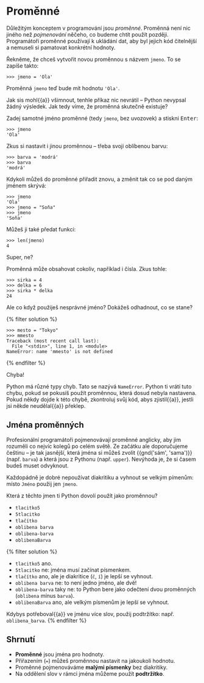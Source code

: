 # Proměnné

Důležitým konceptem v programování jsou *proměnné*.
Proměnná není nic jiného než *pojmenování* něčeho,
co budeme chtít použít později.
Programátoři proměnné používají k ukládání dat,
aby byl jejich kód čitelnější a nemuseli si pamatovat konkrétní hodnoty.

Řekněme, že chceš vytvořit novou proměnnou s názvem `jmeno`.
To se zapíše takto:

``` pycon
>>> jmeno = 'Ola'
```

Proměnná `jmeno` teď bude mít hodnotu `'Ola'`.

Jak sis mohl{{a}} všimnout, tenhle příkaz nic nevrátil – Python nevypsal
žádný výsledek.
Jak tedy víme, že proměnná skutečně existuje?

Zadej samotné jméno proměnné (tedy `jmeno`, bez uvozovek) a stiskni
<kbd>Enter</kbd>:

``` pycon
>>> jmeno
'Ola'
```

Zkus si nastavit i jinou proměnnou – třeba svoji oblíbenou barvu:

``` pycon
>>> barva = 'modrá'
>>> barva
'modrá'
```

Kdykoli můžeš do proměnné přiřadit znovu, a změnit tak co se pod
daným jménem skrývá:

``` pycon
>>> jmeno
'Ola'
>>> jmeno = "Soňa"
>>> jmeno
'Soňa'
```

Můžeš ji také předat funkci:

``` pycon
>>> len(jmeno)
4
```

Super, ne?

Proměnná může obsahovat cokoliv, například i čísla.
Zkus tohle:

``` pycon
>>> sirka = 4
>>> delka = 6
>>> sirka * delka
24
```

Ale co když použiješ nesprávné jméno? Dokážeš odhadnout, co se stane?

{% filter solution %}
``` pycon
>>> mesto = "Tokyo"
>>> mmesto
Traceback (most recent call last):
  File "<stdin>", line 1, in <module>
NameError: name 'mmesto' is not defined
```
{% endfilter %}

Chyba!

Python má různé typy chyb. Tato se nazývá `NameError`.
Python ti vrátí tuto chybu, pokud se pokusíš použít proměnnou,
která dosud nebyla nastavena.
Pokud někdy dojde k této chybě, zkontroluj svůj kód, abys zjistil{{a}},
jestli jsi někde neudělal{{a}} překlep.

## Jména proměnných
Profesionální programátoři pojmenovávají proměnné anglicky,
aby jim rozuměli co nejvíc kolegů po celém světě.
Ze začátku ale doporučujeme češtinu – je tak jasnější, která jména
si můžeš zvolit {{gnd('sám', 'sama')}} (např. `barva`) a která jsou
z Pythonu (např. `upper`).
Nevýhoda je, že si časem budeš muset odvyknout.


Každopádně je dobré nepoužívat diakritiku a vyhnout se velkým pímenům:
místo `Jméno` použij jen `jmeno`.


Která z těchto jmen ti Python dovolí použít jako proměnnou?

* `tlacitko5`
* `5tlacitko`
* `tlačítko`
* `oblibena barva`
* `oblibena-barva`
* `oblibenaBarva`

{% filter solution %}

* `tlacitko5` ano.
* `5tlacitko` ne: jména musí začínat písmenkem.
* `tlačítko` ano, ale je diakritice (`č`, `í`) je lepší se vyhnout.
* `oblibena barva` ne: to není jedno jméno, ale dvě!
* `oblibena-barva` taky ne: to Python bere jako odečtení dvou proměnných
  (`oblibena` mínus `barva`).
* `oblibenaBarva` ano, ale velkým písmenům je lepší se vyhnout.

Kdybys potřeboval{{a}} ve jménu více slov, použij podtržítko: např.
`oblibena_barva`.
{% endfilter %}

## Shrnutí

* **Proměnné** jsou jména pro hodnoty.
* Přiřazením (`=`) můžeš proměnnou nastavit na jakoukoli hodnotu.
* Proměnné pojmenováváme **malými písmenky** bez diakritiky.
* Na oddělení slov v rámci jména můžeme použít **podtržítko**.
